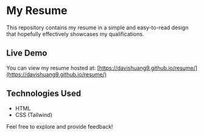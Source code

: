 # My Resume

This repository contains my resume in a simple and easy-to-read design that hopefully effectively showcases my qualifications.

## Live Demo

You can view my resume hosted at: [https://davishuang9.github.io/resume/](https://davishuang9.github.io/resume/)

## Technologies Used

- HTML
- CSS (Tailwind)

Feel free to explore and provide feedback!
